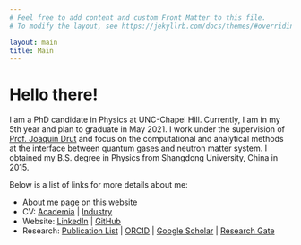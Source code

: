 ```yaml
---
# Feel free to add content and custom Front Matter to this file.
# To modify the layout, see https://jekyllrb.com/docs/themes/#overriding-theme-defaults

layout: main
title: Main
---
```

# Hello there!

I am a PhD candidate in Physics at UNC-Chapel Hill. Currently, I am in my 5th year
and plan to graduate in May 2021. I work under the supervision of [Prof. Joaquin
Drut](https://users.physics.unc.edu/~drut/public_html_UNC/) and focus on the
computational and analytical methods at the interface between quantum gases and
neutron matter system. I obtained my B.S. degree in Physics from Shangdong
University, China in 2015.

Below is a list of links for more details about me:

- [About me](/aboutme) page on this website
- CV: [Academia](CV/Yaqi-Hou-CV-Academia.pdf) \| [Industry](CV/Yaqi-Hou-CV-Industry.pdf)
- Website: [LinkedIn](https://www.linkedin.com/in/yaqi-hou/) \| [GitHub](https://github.com/yaqihou)
- Research: [Publication List](/publications) \| [ORCID](https://orcid.org/0000-0002-4810-4613) \| [Google Scholar](https://scholar.google.com/citations?user=PUZlPc8AAAAJ&hl=en) \| [Research Gate](https://www.researchgate.net/profile/Yaqi-Hou-3)
